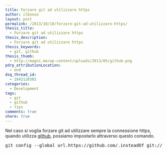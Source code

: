 ```yaml
---
title: Forzare git ad utilizzare https
author: ilbonzo
layout: post
permalink: /2013/10/10/forzare-git-ad-utilizzare-https/
thesis_title:
  - Forzare git ad utilizzare https
thesis_description:
  - Forzare git ad utilizzare https
thesis_keywords:
  - git, github
thesis_thumb:
  - http://magni.me/wp-content/uploads/2013/05/github.png
pdrp_attributionLocation:
  - end
dsq_thread_id:
  - 1842128302
categories:
  - Development
tags:
  - git
  - github
  - tips
comments: true
share: true
---
```

Nel caso si voglia forzare git ad utilizzare sempre la connessione https, quando utilizza <a href="http://github.com/ilbonzo" target="_blank">github</a>, possiamo impostarlo attraverso questo comando.

<pre class="lang:sh decode:true " title="Forzare git ad usare https" >git config --global url.https://github.com/.insteadOf git://github.com/</pre>

<div class='kindleWidget kindleLight' >

</div>
